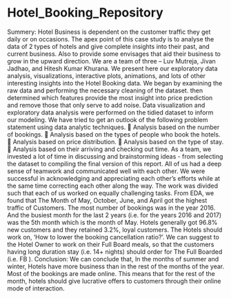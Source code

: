 # Hotel_Booking_Repository
Summery:
Hotel Business is dependent on the customer traffic they get daily or on occasions. The apex point of this case study is to analyse the data of 2 types of hotels and give complete insights into their past, and current business. Also to provide some envisages that aid their business to grow in the upward direction.
We are a team of three – Luv Mutreja, Jivan Jadhao, and Hitesh Kumar Khurana. We present here our exploratory data analysis, visualizations, interactive plots, animations, and lots of other interesting insights into the Hotel Booking data. We began by examining the raw data and performing the necessary cleaning of the dataset. then determined which features provide the most insight into price prediction and remove those that only serve to add noise. Data visualization and exploratory data analysis were performed on the tidied dataset to inform our modeling. 
We have tried to get an outlook of the following problem statement using data analytic techniques.
	Analysis based on the number of bookings.
	Analysis based on the types of people who book the hotels. 
	Analysis based on price distribution.
	Analysis based on the type of stay.
	Analysis based on their arriving and checking out time.
           As a team, we invested a lot of time in discussing and brainstorming ideas - from selecting the dataset to compiling the final version of this report. All of us had a deep sense of teamwork and communicated well with each other. We were successful in acknowledging and appreciating each other’s efforts while at the same time correcting each other along the way. The work was divided such that each of us worked on equally challenging tasks. 
       From EDA, we found that The Month of May, October, June, and April got the highest traffic of Customers. The most number of bookings was in the year 2016. And the busiest month for the last 2 years (i.e. for the years 2016 and 2017) was the 5th month which is the month of May. Hotels generally got 96.8% new customers and they retained 3.2%, loyal customers. The Hotels should work on, ‘How to lower the booking cancellation ratio?’. We can suggest to the Hotel Owner to work on their Full Board meals, so that the customers having long duration stay (i.e. 14+ nights) should order for The Full Boarded (i.e. FB ).
          Conclusion: We can conclude that, In the months of summer and winter, Hotels have more business than in the rest of the months of the year. Most of the bookings are made online. This means that for the rest of the month, hotels should give lucrative offers to customers through their online mode of interaction.
